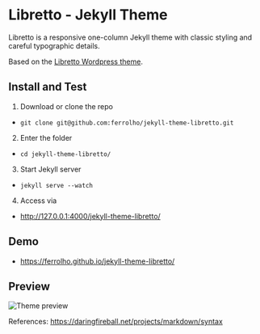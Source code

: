 # Libretto - Jekyll Theme

Libretto is a responsive one-column Jekyll theme with classic styling and careful typographic details.

Based on the [Libretto Wordpress theme](https://wordpress.org/themes/libretto/).

## Install and Test

1. Download or clone the repo
  - `git clone git@github.com:ferrolho/jekyll-theme-libretto.git`
2. Enter the folder
  - `cd jekyll-theme-libretto/`
3. Start Jekyll server
  - `jekyll serve --watch`
4. Access via
  - http://127.0.0.1:4000/jekyll-theme-libretto/

## Demo

- https://ferrolho.github.io/jekyll-theme-libretto/

## Preview

![Theme preview](http://i.imgur.com/2ZCmoKo.png)


References:
https://daringfireball.net/projects/markdown/syntax
